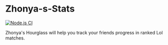 # Zhonya-s-Stats

[![Node.js CI](https://github.com/SuperBeppe98/Zhonya-s-Stats/actions/workflows/node.js.yml/badge.svg)](https://github.com/SuperBeppe98/Zhonya-s-Stats/actions/workflows/node.js.yml)

Zhonya's Hourglass will help you track your friends progress in ranked Lol matches.
